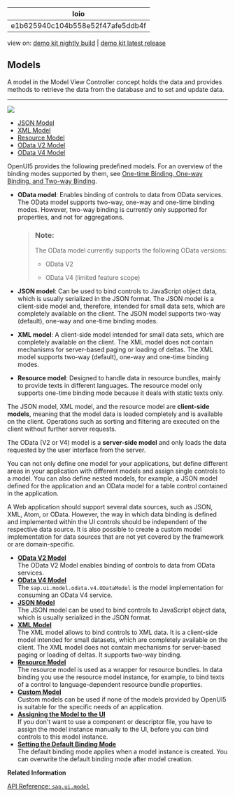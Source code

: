 <!-- loioe1b625940c104b558e52f47afe5ddb4f -->

| loio |
| -----|
| e1b625940c104b558e52f47afe5ddb4f |

<div id="loio">

view on: [demo kit nightly build](https://openui5nightly.hana.ondemand.com/#/topic/e1b625940c104b558e52f47afe5ddb4f) | [demo kit latest release](https://openui5.hana.ondemand.com/#/topic/e1b625940c104b558e52f47afe5ddb4f)</div>

## Models

A model in the Model View Controller concept holds the data and provides methods to retrieve the data from the database and to set and update data.

***

![](loioa99f15722c0a4520b7809c3951362896_LowRes.png)

-   [JSON Model](JSON_Model_96804e3.md#loio96804e3315ff440aa0a50fd290805116)
-   [XML Model](XML_Model_a53e71d.md#loioa53e71d85fae4d0887a8b58431197a27)
-   [Resource Model](Resource_Model_91f122a.md#loio91f122a36f4d1014b6dd926db0e91070)
-   [OData V2 Model](OData_V2_Model_6c47b2b.md#loio6c47b2b39db9404582994070ec3d57a2)
-   [OData V4 Model](OData_V4_Model_5de13cf.md)

OpenUI5 provides the following predefined models. For an overview of the binding modes supported by them, see [One-time Binding, One-way Binding, and Two-way Binding](Data_Binding_68b9644.md#loio68b9644a253741e8a4b9e4279a35c247__section_BindingModes).

-   **OData model**: Enables binding of controls to data from OData services. The OData model supports two-way, one-way and one-time binding modes. However, two-way binding is currently only supported for properties, and not for aggregations.

    > ### Note:  
    > The OData model currently supports the following OData versions:
    > 
    > -   OData V2
    > 
    > -   OData V4 \(limited feature scope\)

-   **JSON model**: Can be used to bind controls to JavaScript object data, which is usually serialized in the JSON format. The JSON model is a client-side model and, therefore, intended for small data sets, which are completely available on the client. The JSON model supports two-way \(default\), one-way and one-time binding modes.

-   **XML model**: A client-side model intended for small data sets, which are completely available on the client. The XML model does not contain mechanisms for server-based paging or loading of deltas. The XML model supports two-way \(default\), one-way and one-time binding modes.

-   **Resource model**: Designed to handle data in resource bundles, mainly to provide texts in different languages. The resource model only supports one-time binding mode because it deals with static texts only.


The JSON model, XML model, and the resource model are **client-side models**, meaning that the model data is loaded completely and is available on the client. Operations such as sorting and filtering are executed on the client without further server requests.

The OData \(V2 or V4\) model is a **server-side model** and only loads the data requested by the user interface from the server.

You can not only define one model for your applications, but define different areas in your application with different models and assign single controls to a model. You can also define nested models, for example, a JSON model defined for the application and an OData model for a table control contained in the application.

A Web application should support several data sources, such as JSON, XML, Atom, or OData. However, the way in which data binding is defined and implemented within the UI controls should be independent of the respective data source. It is also possible to create a custom model implementation for data sources that are not yet covered by the framework or are domain-specific.

-   **[OData V2 Model](OData_V2_Model_6c47b2b.md#loio6c47b2b39db9404582994070ec3d57a2 "The OData V2 Model enables binding of controls to data from OData
		services.")**  
The OData V2 Model enables binding of controls to data from OData services.
-   **[OData V4 Model](OData_V4_Model_5de13cf.md "The sap.ui.model.odata.v4.ODataModel
		 is the model implementation for consuming an OData V4 service.")**  
The `sap.ui.model.odata.v4.ODataModel` is the model implementation for consuming an OData V4 service.
-   **[JSON Model](JSON_Model_96804e3.md#loio96804e3315ff440aa0a50fd290805116 "The JSON model can be used to bind controls to JavaScript object data, which is usually serialized in the JSON format.")**  
The JSON model can be used to bind controls to JavaScript object data, which is usually serialized in the JSON format.
-   **[XML Model](XML_Model_a53e71d.md#loioa53e71d85fae4d0887a8b58431197a27 "The XML model allows to bind controls to XML data. It is a client-side model intended for small datasets, which are completely available on the
		client. The XML model does not contain mechanisms for server-based paging or loading of deltas. It supports two-way binding.")**  
The XML model allows to bind controls to XML data. It is a client-side model intended for small datasets, which are completely available on the client. The XML model does not contain mechanisms for server-based paging or loading of deltas. It supports two-way binding.
-   **[Resource Model](Resource_Model_91f122a.md#loio91f122a36f4d1014b6dd926db0e91070 "The resource model is used as a wrapper for resource bundles. In data binding you use the resource model instance, for example, to bind texts of
		a control to language-dependent resource bundle properties.")**  
The resource model is used as a wrapper for resource bundles. In data binding you use the resource model instance, for example, to bind texts of a control to language-dependent resource bundle properties.
-   **[Custom Model](Custom_Model_91f1c7e.md "Custom models can be used if none of the models provided by OpenUI5 is suitable for
		the specific needs of an application.")**  
Custom models can be used if none of the models provided by OpenUI5 is suitable for the specific needs of an application.
-   **[Assigning the Model to the UI](Assigning_the_Model_to_the_UI_91f0d1c.md "If you don't want to use a component or descriptor file, you have to assign the model
		instance manually to the UI, before you can bind controls to this model
		instance.")**  
If you don't want to use a component or descriptor file, you have to assign the model instance manually to the UI, before you can bind controls to this model instance.
-   **[Setting the Default Binding Mode](Setting_the_Default_Binding_Mode_1a08f70.md "The default binding mode applies when a model instance is created. You can overwrite the
		default binding mode after model creation.")**  
The default binding mode applies when a model instance is created. You can overwrite the default binding mode after model creation.

**Related Information**  


[API Reference: `sap.ui.model`](https://openui5.hana.ondemand.com/#docs/api/symbols/sap.ui.model.html)


